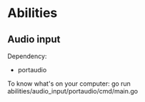 # Abilities
## Audio input

Dependency: 
 - portaudio
 
To know what's on your computer: go run abilities/audio_input/portaudio/cmd/main.go